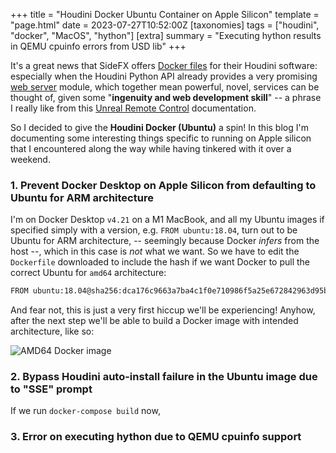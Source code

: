 +++
title = "Houdini Docker Ubuntu Container on Apple Silicon"
template = "page.html"
date = 2023-07-27T10:52:00Z
[taxonomies]
tags = ["houdini", "docker", "MacOS", "hython"]
[extra]
summary = "Executing hython results in QEMU cpuinfo errors from USD lib"
+++

It's a great news that SideFX offers [Docker files](https://www.sidefx.com/download/daily-builds/?docker=true) for their Houdini software: especially when the Houdini Python API already provides a very promising [web server](https://www.sidefx.com/docs/houdini/hwebserver/index.html) module, which together mean powerful, novel, services can be thought of, given some "**ingenuity and web development skill**" -- a phrase I really like from this [Unreal Remote Control](https://docs.unrealengine.com/5.2/en-US/remote-control-for-unreal-engine/) documentation.

So I decided to give the **Houdini Docker (Ubuntu)** a spin! In this blog I'm documenting some interesting things specific to running on Apple silicon that I encountered along the way while having tinkered with it over a weekend.

### 1. Prevent Docker Desktop on Apple Silicon from defaulting to Ubuntu for ARM architecture

I'm on Docker Desktop `v4.21` on a M1 MacBook, and all my Ubuntu images if specified simply with a version, e.g. `FROM ubuntu:18.04`, turn out to be Ubuntu for ARM architecture, -- seemingly because Docker _infers_ from the host --, which in this case is _not_ what we want. So we have to edit the `Dockerfile` downloaded to include the hash if we want Docker to pull the correct Ubuntu for `amd64` architecture:

```bash
FROM ubuntu:18.04@sha256:dca176c9663a7ba4c1f0e710986f5a25e672842963d95b960191e2d9f7185ebe
```

And fear not, this is just a very first hiccup we'll be experiencing! Anyhow, after the next step we'll be able to build a Docker image with intended architecture, like so:

![AMD64 Docker image](/attachments/houdini-docker-amd64.png)

### 2. Bypass Houdini auto-install failure in the Ubuntu image due to "SSE" prompt

If we run `docker-compose build` now,

### 3. Error on executing hython due to QEMU cpuinfo support
